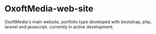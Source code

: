 # OxoftMedia-web-site
 OxoftMedia's main website, portfolio type developed with bootstrap, php, laravel and javascript. currently in active development.
